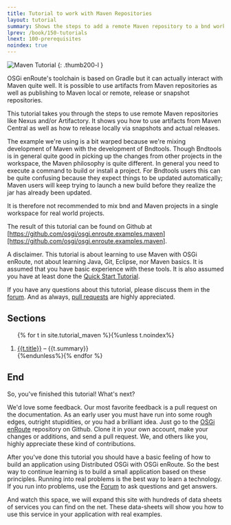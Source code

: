 ```yaml
---
title: Tutorial to work with Maven Repositories
layout: tutorial
summary: Shows the steps to add a remote Maven repository to a bnd workspace
lprev: /book/150-tutorials
lnext: 100-prerequisites
noindex: true
---
```


![Maven Tutorial](/tutorial_maven/img/maven.gif)
{: .thumb200-l }

OSGi enRoute's toolchain is based on Gradle but it can actually interact with Maven quite well. It is possible to use artifacts from Maven repositories as well as publishing to Maven local or remote, release or snapshot repositories.

This tutorial takes you through the steps to use remote Maven repositories like Nexus and/or Artifactory. It shows you how to use artifacts from Maven Central as well as how to release locally  via snapshots and actual releases.

The example we're using is a bit warped because we're mixing development of Maven with the development of Bndtools. Though Bndtools is in general quite good in picking up the changes from other projects in the workspace, the Maven philosophy is quite different. In general you need to execute a command to build or install a project. For Bndtools users this can be quite confusing because they expect things to be updated automatically; Maven users will keep trying to launch a new build before they realize the jar has already been updated.

It is therefore not recommended to mix bnd and Maven projects in a single workspace for real world projects.

The result of this tutorial can be found on Github at [https://github.com/osgi/osgi.enroute.examples.maven][https://github.com/osgi/osgi.enroute.examples.maven].

A disclaimer. This tutorial is about learning to use Maven with OSGi enRoute, not about learning Java, Git, Eclipse, nor Maven basics. It is assumed that you have basic experience with these tools. It is also assumed you have at least done the [Quick Start Tutorial].

If you have any questions about this tutorial, please discuss them in the [forum][forum]. And as always, [pull requests][osgi.enroute.site] are highly appreciated.

## Sections

<div>
<ol>

{% for t in site.tutorial_maven %}{%unless t.noindex%}<li><a href="{{t.url}}">{{t.title}}</a> – {{t.summary}}</li>
{%endunless%}{% endfor %}

</ol>
</div>


## End

So, you've finished this tutorial! What's next?

We'd love some feedback. Our most favorite feedback is a pull request on the documentation. As an early user you must have run into some rough edges, outright stupidities, or you had a brilliant idea. Just go to the [OSGi enRoute][osgi.enroute.site] repository on Github. Clone it in your own account, make your changes or additions, and send a pull request. We, and others like you, highly appreciate these kind of contributions.

After you've done this tutorial you should have a basic feeling of how to build an application using Distributed OSGi with  OSGi enRoute. So the best way to continue learning is to build a small application based on these principles. Running into real problems is the best way to learn a technology. If you run into problems, use the [Forum][forum] to ask questions and get answers.

And watch this space, we will expand this site with hundreds of data sheets of services you can find on the net. These data-sheets will show you how to use this service in your application with real examples.

[forum]: /forum.html
[osgi.enroute.site]: https://github.com/osgi/osgi.enroute.site
[Quick Start Tutorial]: /qs/050-start
